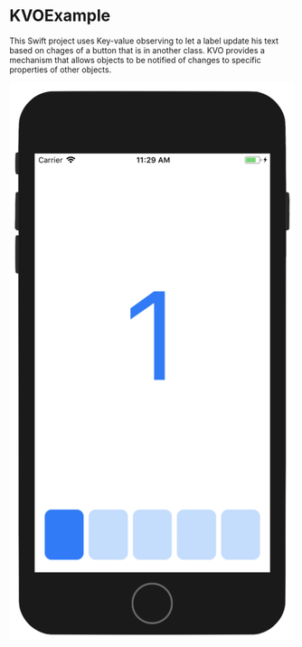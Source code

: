 # KVOExample
This Swift project uses Key-value observing to let a label update his text based on chages of a button that is in another class. KVO provides a mechanism that allows objects to be notified of changes to specific properties of other objects.

![Example](https://github.com/ricardovdf/KVOExample/blob/master/Screen%20Shot%202018-04-24%20at%2011.29.12.png)
